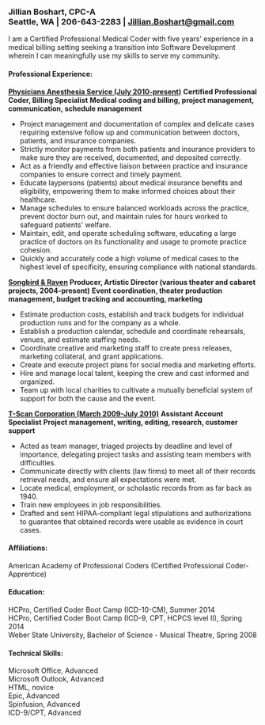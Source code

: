 ### **Jillian Boshart, CPC-A** <br/>Seattle, WA  | 206-643-2283 | Jillian.Boshart@gmail.com

I am a Certified Professional Medical Coder with five years' experience in a medical billing setting seeking a transition into Software Development wherein I can meaningfully use my skills to serve my community. 

#### **Professional Experience:**
[**Physicians Anesthesia Service (July 2010-present)**](http://pasanes.com)
**Certified Professional Coder, Billing Specialist**
**Medical coding and billing, project management, communication, schedule management**

 - Project management and documentation of complex and delicate cases requiring extensive follow up and communication between doctors, patients, and insurance companies.
 - Strictly monitor payments from both patients and insurance providers to make sure they are received, documented, and deposited correctly. 
 - Act as a friendly and effective liaison between practice and insurance companies to ensure correct and timely payment. 
 - Educate laypersons (patients) about medical insurance benefits and eligibility, empowering them to make informed choices about their healthcare.
 - Manage schedules to ensure balanced workloads across the practice, prevent doctor burn out, and maintain rules for hours worked to safeguard patients' welfare.
 - Maintain, edit, and operate scheduling software, educating a large practice of doctors on its functionality and usage to promote practice cohesion.
 - Quickly and accurately code a high volume of medical cases to the highest level of specificity, ensuring compliance with national standards. 

[**Songbird & Raven**](https://www.facebook.com/songbirdandraven)
**Producer, Artistic Director (various theater and cabaret projects, 2004-present)**
**Event coordination, theater production management, budget tracking and accounting, marketing**

  - Estimate production costs, establish and track budgets for individual production runs and for the company as a whole.
  - Establish a production calendar, schedule and coordinate rehearsals, venues, and estimate staffing needs.
  - Coordinate creative and marketing staff to create press releases, marketing collateral, and grant applications.
  - Create and execute project plans for social media and marketing efforts.
  - Hire and manage local talent, keeping the crew and cast informed and organized.
  - Team up with local charities to cultivate a mutually beneficial system of support for both the cause and the event.

[**T-Scan Corporation (March 2009-July 2010)**](http://www.tscan.biz/)
**Assistant Account Specialist**
**Project management, writing, editing, research, customer support**

 - Acted as team manager, triaged projects by deadline and level of importance, delegating project tasks and assisting team members with difficulties.
 - Communicate directly with clients (law firms) to meet all of their records retrieval needs, and ensure all expectations were met.
 - Locate medical, employment, or scholastic records from as far back as 1940.
 - Train new employees in job responsibilities.
 - Drafted and sent HIPAA-compliant legal stipulations and authorizations to guarantee that obtained records were usable as evidence in court cases. 

#### **Affiliations:**
American Academy of Professional Coders (Certified Professional Coder-Apprentice)

#### **Education:**
HCPro, Certified Coder Boot Camp (ICD-10-CM), Summer 2014  
HCPro, Certified Coder Boot Camp (ICD-9, CPT, HCPCS level II), Spring 2014   
Weber State University, Bachelor of Science - Musical Theatre, Spring 2008

#### **Technical Skills:**
Microsoft Office, Advanced  
Microsoft Outlook, Advanced  
HTML, novice  
Epic, Advanced  
Spinfusion, Advanced  
ICD-9/CPT, Advanced   




